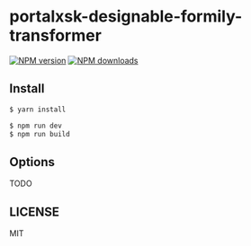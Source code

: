# portalxsk-designable-formily-transformer

[![NPM version](https://img.shields.io/npm/v/portalxsk-designable-formily-transformer.svg?style=flat)](https://npmjs.org/package/portalxsk-designable-formily-transformer)
[![NPM downloads](http://img.shields.io/npm/dm/portalxsk-designable-formily-transformer.svg?style=flat)](https://npmjs.org/package/portalxsk-designable-formily-transformer)

## Install

```bash
$ yarn install
```

```bash
$ npm run dev
$ npm run build
```

## Options

TODO

## LICENSE

MIT
